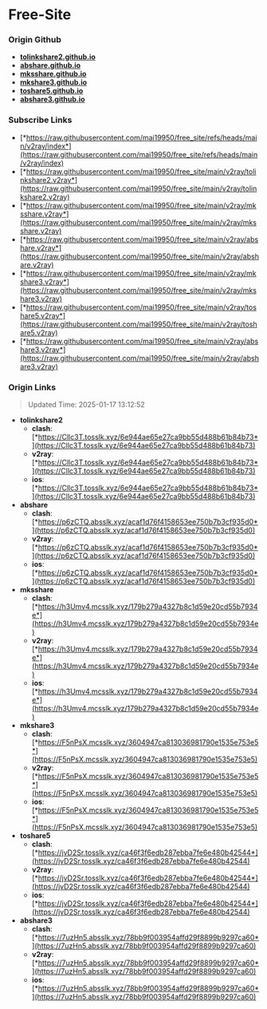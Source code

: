 # Free-Site

### Origin Github

- [**tolinkshare2.github.io**](https://github.com/tolinkshare2/tolinkshare2.github.io)
- [**abshare.github.io**](https://github.com/abshare/abshare.github.io)
- [**mksshare.github.io**](https://github.com/mksshare/mksshare.github.io)
- [**mkshare3.github.io**](https://github.com/mkshare3/mkshare3.github.io)
- [**toshare5.github.io**](https://github.com/toshare5/toshare5.github.io)
- [**abshare3.github.io**](https://github.com/abshare3/abshare3.github.io)

### Subscribe Links

- [*https://raw.githubusercontent.com/mai19950/free_site/refs/heads/main/v2ray/index*](https://raw.githubusercontent.com/mai19950/free_site/refs/heads/main/v2ray/index)
- [*https://raw.githubusercontent.com/mai19950/free_site/main/v2ray/tolinkshare2.v2ray*](https://raw.githubusercontent.com/mai19950/free_site/main/v2ray/tolinkshare2.v2ray)
- [*https://raw.githubusercontent.com/mai19950/free_site/main/v2ray/mksshare.v2ray*](https://raw.githubusercontent.com/mai19950/free_site/main/v2ray/mksshare.v2ray)
- [*https://raw.githubusercontent.com/mai19950/free_site/main/v2ray/abshare.v2ray*](https://raw.githubusercontent.com/mai19950/free_site/main/v2ray/abshare.v2ray)
- [*https://raw.githubusercontent.com/mai19950/free_site/main/v2ray/mkshare3.v2ray*](https://raw.githubusercontent.com/mai19950/free_site/main/v2ray/mkshare3.v2ray)
- [*https://raw.githubusercontent.com/mai19950/free_site/main/v2ray/toshare5.v2ray*](https://raw.githubusercontent.com/mai19950/free_site/main/v2ray/toshare5.v2ray)
- [*https://raw.githubusercontent.com/mai19950/free_site/main/v2ray/abshare3.v2ray*](https://raw.githubusercontent.com/mai19950/free_site/main/v2ray/abshare3.v2ray)

### Origin Links

> Updated Time: 2025-01-17 13:12:52

- **tolinkshare2**
  - **clash**: [*https://Cllc3T.tosslk.xyz/6e944ae65e27ca9bb55d488b61b84b73*](https://Cllc3T.tosslk.xyz/6e944ae65e27ca9bb55d488b61b84b73)
  - **v2ray**: [*https://Cllc3T.tosslk.xyz/6e944ae65e27ca9bb55d488b61b84b73*](https://Cllc3T.tosslk.xyz/6e944ae65e27ca9bb55d488b61b84b73)
  - **ios**: [*https://Cllc3T.tosslk.xyz/6e944ae65e27ca9bb55d488b61b84b73*](https://Cllc3T.tosslk.xyz/6e944ae65e27ca9bb55d488b61b84b73)
- **abshare**
  - **clash**: [*https://p6zCTQ.absslk.xyz/acaf1d76f4158653ee750b7b3cf935d0*](https://p6zCTQ.absslk.xyz/acaf1d76f4158653ee750b7b3cf935d0)
  - **v2ray**: [*https://p6zCTQ.absslk.xyz/acaf1d76f4158653ee750b7b3cf935d0*](https://p6zCTQ.absslk.xyz/acaf1d76f4158653ee750b7b3cf935d0)
  - **ios**: [*https://p6zCTQ.absslk.xyz/acaf1d76f4158653ee750b7b3cf935d0*](https://p6zCTQ.absslk.xyz/acaf1d76f4158653ee750b7b3cf935d0)
- **mksshare**
  - **clash**: [*https://h3Umv4.mcsslk.xyz/179b279a4327b8c1d59e20cd55b7934e*](https://h3Umv4.mcsslk.xyz/179b279a4327b8c1d59e20cd55b7934e)
  - **v2ray**: [*https://h3Umv4.mcsslk.xyz/179b279a4327b8c1d59e20cd55b7934e*](https://h3Umv4.mcsslk.xyz/179b279a4327b8c1d59e20cd55b7934e)
  - **ios**: [*https://h3Umv4.mcsslk.xyz/179b279a4327b8c1d59e20cd55b7934e*](https://h3Umv4.mcsslk.xyz/179b279a4327b8c1d59e20cd55b7934e)
- **mkshare3**
  - **clash**: [*https://F5nPsX.mcsslk.xyz/3604947ca813036981790e1535e753e5*](https://F5nPsX.mcsslk.xyz/3604947ca813036981790e1535e753e5)
  - **v2ray**: [*https://F5nPsX.mcsslk.xyz/3604947ca813036981790e1535e753e5*](https://F5nPsX.mcsslk.xyz/3604947ca813036981790e1535e753e5)
  - **ios**: [*https://F5nPsX.mcsslk.xyz/3604947ca813036981790e1535e753e5*](https://F5nPsX.mcsslk.xyz/3604947ca813036981790e1535e753e5)
- **toshare5**
  - **clash**: [*https://jvD2Sr.tosslk.xyz/ca46f3f6edb287ebba7fe6e480b42544*](https://jvD2Sr.tosslk.xyz/ca46f3f6edb287ebba7fe6e480b42544)
  - **v2ray**: [*https://jvD2Sr.tosslk.xyz/ca46f3f6edb287ebba7fe6e480b42544*](https://jvD2Sr.tosslk.xyz/ca46f3f6edb287ebba7fe6e480b42544)
  - **ios**: [*https://jvD2Sr.tosslk.xyz/ca46f3f6edb287ebba7fe6e480b42544*](https://jvD2Sr.tosslk.xyz/ca46f3f6edb287ebba7fe6e480b42544)
- **abshare3**
  - **clash**: [*https://7uzHn5.absslk.xyz/78bb9f003954affd29f8899b9297ca60*](https://7uzHn5.absslk.xyz/78bb9f003954affd29f8899b9297ca60)
  - **v2ray**: [*https://7uzHn5.absslk.xyz/78bb9f003954affd29f8899b9297ca60*](https://7uzHn5.absslk.xyz/78bb9f003954affd29f8899b9297ca60)
  - **ios**: [*https://7uzHn5.absslk.xyz/78bb9f003954affd29f8899b9297ca60*](https://7uzHn5.absslk.xyz/78bb9f003954affd29f8899b9297ca60)
